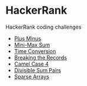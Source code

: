 # HackerRank
HackerRank coding challenges

- <a href="https://github.com/matheus-miranda/HackerRank/tree/master/Plus%20Minus">Plus Minus</a>
- <a href="https://github.com/matheus-miranda/HackerRank/tree/master/Mini-Max%20Sum">Mini-Max Sum</a>
- <a href="https://github.com/matheus-miranda/HackerRank/tree/master/Time%20Conversion">Time Conversion</a>
- <a href="https://github.com/matheus-miranda/HackerRank/tree/master/Breaking%20the%20Records">Breaking the Records</a>
- <a href="https://github.com/matheus-miranda/HackerRank/tree/master/Camel%20Case%204">Camel Case 4</a>
- <a href="https://github.com/matheus-miranda/HackerRank/tree/master/Divisible%20Sum%20Pairs">Divisible Sum Pairs</a>
- <a href="https://github.com/matheus-miranda/HackerRank/tree/master/Sparse%20Arrays">Sparse Arrays</a>

